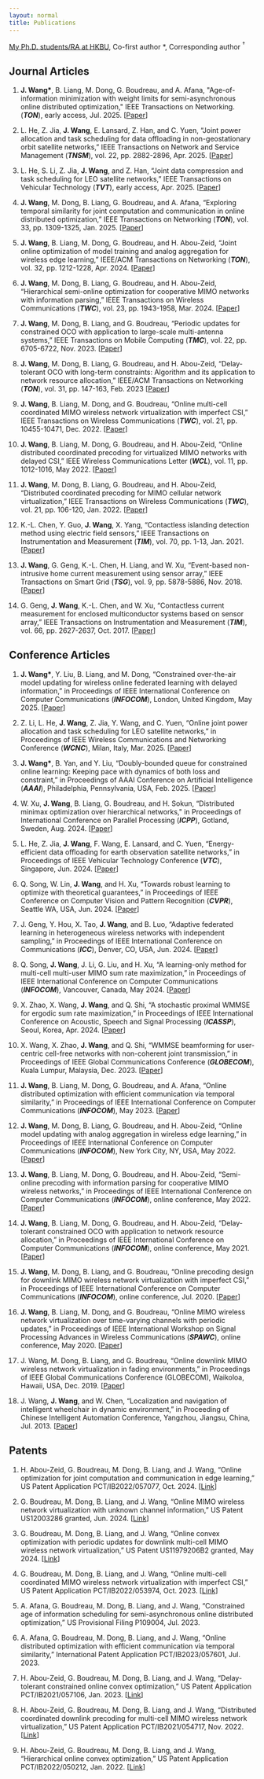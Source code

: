 ```yaml
---
layout: normal
title: Publications
---
```


<u>My Ph.D. students/RA at HKBU</u>, Co-first author \*, Corresponding author $^\dagger$

## Journal Articles
1. **J. Wang\***, B. Liang, M. Dong, G. Boudreau, and A. Afana, "Age-of-information minimization with weight limits for semi-asynchronous online distributed optimization," IEEE Transactions on Networking. (***TON***), early access, Jul. 2025. [[Paper](/assets/publication/Journal/ToN_AIMWeL.pdf)]

2. L. He, Z. Jia, **J. Wang**, E. Lansard, Z. Han, and C. Yuen, “Joint power allocation and task scheduling for data offloading in non-geostationary orbit satellite networks,” IEEE Transactions on Network and Service Management (***TNSM***), vol. 22, pp. 2882-2896, Apr. 2025. [[Paper](/assets/publication/Journal/TNSM_He2025.pdf)]

3. L. He, S. Li, Z. Jia, **J. Wang**, and Z. Han, “Joint data compression and task scheduling for LEO satellite networks,” IEEE Transactions on Vehicular Technology (***TVT***), early access, Apr. 2025. [[Paper](/assets/publication/Journal/TVT_He2025.pdf)]

4. **J. Wang**, M. Dong, B. Liang, G. Boudreau, and A. Afana, “Exploring temporal similarity for joint computation and communication in online distributed optimization,” IEEE Transactions on Networking (***TON***), vol. 33, pp. 1309-1325, Jan. 2025. [[Paper](/assets/publication/Journal/ToN_ODOTS.pdf)]

5. **J. Wang**, B. Liang, M. Dong, G. Boudreau, and H. Abou-Zeid, “Joint online optimization of model training and analog aggregation for wireless edge learning,” IEEE/ACM Transactions on Networking (***TON***), vol. 32, pp. 1212-1228, Apr. 2024. [[Paper](/assets/publication/Journal/ToN_OMUAA.pdf)]

6. **J. Wang**, M. Dong, B. Liang, G. Boudreau, and H. Abou-Zeid, “Hierarchical semi-online optimization for cooperative MIMO networks with information parsing,” IEEE Transactions on Wireless Communications (***TWC***), vol. 23, pp. 1943-1958, Mar. 2024. [[Paper](/assets/publication/Journal/ToWC_HierarchicalSemiOnlineInformationParsing.pdf)]

7. **J. Wang**, M. Dong, B. Liang, and G. Boudreau, “Periodic updates for constrained OCO with application to large-scale multi-antenna systems,” IEEE Transactions on Mobile Computing (***TMC***), vol. 22, pp. 6705-6722, Nov. 2023. [[Paper](/assets/publication/Journal/TMC_PQGA.pdf)]

8. **J. Wang**, M. Dong, B. Liang, G. Boudreau, and H. Abou-Zeid, “Delay-tolerant OCO with long-term constraints: Algorithm and its application to network resource allocation,” IEEE/ACM Transactions on Networking (***TON***), vol. 31, pp. 147-163, Feb. 2023 [[Paper](/assets/publication/Journal/ToN_DTC-OCO.pdf)]

9. **J. Wang**, B. Liang, M. Dong, and G. Boudreau, “Online multi-cell coordinated MIMO wireless network virtualization with imperfect CSI,” IEEE Transactions on Wireless Communications (***TWC***), vol. 21, pp. 10455-10471, Dec. 2022. [[Paper](/assets/publication/Journal/ToWC_OnlineMultiCellWNV.pdf)]

10. **J. Wang**, B. Liang, M. Dong, G. Boudreau, and H. Abou-Zeid, “Online distributed coordinated precoding for virtualized MIMO networks with delayed CSI,” IEEE Wireless Communications Letter (***WCL***), vol. 11, pp. 1012-1016, May 2022. [[Paper](/assets/publication/Journal/WCL_OnlineDistPrecodeVirtualization.pdf)]

11. **J. Wang**, M. Dong, B. Liang, G. Boudreau, and H. Abou-Zeid, “Distributed coordinated precoding for MIMO cellular network virtualization,” IEEE Transactions on Wireless Communications (***TWC***), vol. 21, pp. 106-120, Jan. 2022. [[Paper](/assets/publication/Journal/ToWC_Distributed_WNV.pdf)]

12. K.-L. Chen, Y. Guo, **J. Wang**, X. Yang, “Contactless islanding detection method using electric field sensors,” IEEE Transactions on Instrumentation and Measurement (***TIM***), vol. 70, pp. 1-13, Jan. 2021. [[Paper](/assets/publication/Journal/TIM2021.pdf)]

13. **J. Wang**, G. Geng, K.-L. Chen, H. Liang, and W. Xu, “Event-based non-intrusive home current measurement using sensor array,” IEEE Transactions on Smart Grid (***TSG***), vol. 9, pp. 5878-5886, Nov. 2018. [[Paper](/assets/publication/Journal/TSG2018.pdf)]

14. G. Geng, **J. Wang**, K.-L. Chen, and W. Xu, “Contactless current measurement for enclosed multiconductor systems based on sensor array,” IEEE Transactions on Instrumentation and Measurement (***TIM***), vol. 66, pp. 2627-2637, Oct. 2017. [[Paper](/assets/publication/Journal/TIM2017.pdf)]

## Conference Articles
1. **J. Wang\***, Y. Liu, B. Liang, and M. Dong, “Constrained over-the-air model updating for wireless online federated learning with delayed information,” in Proceedings of IEEE International Conference on Computer Communications (***INFOCOM***), London, United Kingdom, May 2025. [[Paper](/assets/publication/Conference/INFOCOM25_WLLD.pdf)]

2. Z. Li, L. He, **J. Wang**, Z. Jia, Y. Wang, and C. Yuen, “Online joint power allocation and task scheduling for LEO satellite networks,” in Proceedings of IEEE Wireless Communications and Networking Conference (***WCNC***), Milan, Italy, Mar. 2025. [[Paper](/assets/publication/Conference/WCNC2025Li.pdf)]
 
3. **J. Wang\***, B. Yan, and Y. Liu, “Doubly-bounded queue for constrained online learning: Keeping pace with dynamics of both loss and constraint,” in Proceedings of AAAI Conference on Artificial Intelligence (***AAAI***), Philadelphia, Pennsylvania, USA, Feb. 2025. [[Paper](/assets/publication/Conference/AAAI2025.pdf)]

4. W. Xu, **J. Wang**, B. Liang, G. Boudreau, and H. Sokun, “Distributed minimax optimization over hierarchical networks," in Proceedings of International Conference on Parallel Processing (***ICPP***), Gotland, Sweden, Aug. 2024. [[Paper](/assets/publication/Conference/ICPP2024Xu.pdf)]

5. L. He, Z. Jia, **J. Wang**, F. Wang, E. Lansard, and C. Yuen, “Energy-efficient data offloading for earth observation satellite networks,” in Proceedings of IEEE Vehicular Technology Conference (***VTC***), Singapore, Jun. 2024. [[Paper](/assets/publication/Conference/VTC2024He.pdf)]

6. Q. Song, W. Lin, **J. Wang**, and H. Xu, “Towards robust learning to optimize with theoretical guarantees,” in Proceedings of IEEE Conference on Computer Vision and Pattern Recognition (***CVPR***), Seattle WA, USA, Jun. 2024. [[Paper](/assets/publication/Conference/CVPR2024Song.pdf)]

7. J. Geng, Y. Hou, X. Tao, **J. Wang**, and B. Luo, “Adaptive federated learning in heterogeneous wireless networks with independent sampling,” in Proceedings of IEEE International Conference on Communications (***ICC***), Denver, CO, USA, Jun. 2024. [[Paper](/assets/publication/Conference/ICC2024Geng.pdf)]

8. Q. Song, **J. Wang**, J. Li, G. Liu, and H. Xu, “A learning-only method for multi-cell multi-user MIMO sum rate maximization,” in Proceedings of IEEE International Conference on Computer Communications (***INFOCOM***), Vancouver, Canada, May 2024. [[Paper](/assets/publication/Conference/INFOCOM2024Song.pdf)]

9. X. Zhao, X. Wang, **J. Wang**, and Q. Shi, “A stochastic proximal WMMSE for ergodic sum rate maximization,” in Proceedings of IEEE International Conference on Acoustic, Speech and Signal Processing (***ICASSP***), Seoul, Korea, Apr. 2024. [[Paper](/assets/publication/Conference/ICASSP2024Zhao.pdf)]

10. X. Wang, X. Zhao, **J. Wang**, and Q. Shi, “WMMSE beamforming for user-centric cell-free networks with non-coherent joint transmission,” in Proceedings of IEEE Global Communications Conference (***GLOBECOM***), Kuala Lumpur, Malaysia, Dec. 2023. [[Paper](/assets/publication/Conference/Globecom2023Wang.pdf)]

11. **J. Wang**, B. Liang, M. Dong, G. Boudreau, and A. Afana, “Online distributed optimization with efficient communication via temporal similarity,” in Proceedings of IEEE International Conference on Computer Communications (***INFOCOM***), May 2023. [[Paper](/assets/publication/Conference/INFOCOM23_ODOTS.pdf)]

12. **J. Wang**, M. Dong, B. Liang, G. Boudreau, and H. Abou-Zeid, “Online model updating with analog aggregation in wireless edge learning,” in Proceedings of IEEE International Conference on Computer Communications (***INFOCOM***), New York City, NY, USA, May 2022. [[Paper](/assets/publication/Conference/INFOCOM22_OMUAA.pdf)]

13. **J. Wang**, B. Liang, M. Dong, G. Boudreau, and H. Abou-Zeid, “Semi-online precoding with information parsing for cooperative MIMO wireless networks,” in Proceedings of IEEE International Conference on Computer Communications (***INFOCOM***), online conference, May 2022. [[Paper](/assets/publication/Conference/INFOCOM22_SOPIP.pdf)]

14. **J. Wang**, B. Liang, M. Dong, G. Boudreau, and H. Abou-Zeid, “Delay-tolerant constrained OCO with application to network resource allocation,” in Proceedings of IEEE International Conference on Computer Communications (***INFOCOM***), online conference, May 2021. [[Paper](/assets/publication/Conference/INFOCOM21_WLDBA.pdf)]

15. **J. Wang**, M. Dong, B. Liang, and G. Boudreau, “Online precoding design for downlink MIMO wireless network virtualization with imperfect CSI,” in Proceedings of IEEE International Conference on Computer Communications (***INFOCOM***), online conference, Jul. 2020. [[Paper](/assets/publication/Conference/INFOCOM20.pdf)]

16. **J. Wang**, B. Liang, M. Dong, and G. Boudreau, “Online MIMO wireless network virtualization over time-varying channels with periodic updates,” in Proceedings of IEEE International Workshop on Signal Processing Advances in Wireless Communications (***SPAWC***), online conference, May 2020. [[Paper](/assets/publication/Conference/SPAWC2020.pdf)]

17. J. Wang, M. Dong, B. Liang, and G. Boudreau, “Online downlink MIMO wireless network virtualization in fading environments,” in Proceedings of IEEE Global Communications Conference (GLOBECOM), Waikoloa, Hawaii, USA, Dec. 2019. [[Paper](/assets/publication/Conference/Globecom20.pdf)]

18. J. Wang, **J. Wang**, and W. Chen, “Localization and navigation of intelligent wheelchair in dynamic environment,” in Proceeding of Chinese Intelligent Automation Conference, Yangzhou, Jiangsu, China, Jul. 2013. [[Paper](https://link.springer.com/chapter/10.1007/978-3-642-38460-8_7)]


## Patents
1. H. Abou-Zeid, G. Boudreau, M. Dong, B. Liang, and J. Wang, “Online optimization for joint computation and communication in edge learning,” US Patent Application PCT/IB2022/057077, Oct. 2024. [[Link](https://patents.google.com/patent/US20240346327A1/en)]

2. G. Boudreau, M. Dong, B. Liang, and J. Wang, “Online MIMO wireless network virtualization with unknown channel information,” US Patent US12003286 granted, Jun. 2024. [[Link](https://patents.google.com/patent/US20220103210A1/en)]

3. G. Boudreau, M. Dong, B. Liang, and J. Wang, “Online convex optimization with periodic updates for downlink multi-cell MIMO wireless network virtualization,” US Patent US11979206B2 granted, May 2024. [[Link](https://patents.google.com/patent/US20230058926A1/en)]

4. G. Boudreau, M. Dong, B. Liang, and J. Wang, “Online multi-cell coordinated MIMO wireless network virtualization with imperfect CSI,” US Patent Application PCT/IB2022/053974, Oct. 2023.​ [[Link](https://patents.google.com/patent/WO2022229908A1/en)]

5. A. Afana, G. Boudreau, M. Dong, B. Liang, and J. Wang, “Constrained age of information scheduling for semi-asynchronous online distributed optimization,” US Provisional Filing P109004, Jul. 2023.

6. A. Afana, G. Boudreau, M. Dong, B. Liang, and J. Wang, “Online distributed optimization with efficient communication via temporal similarity,” International Patent Application PCT/IB2023/057601, Jul. 2023.

7. H. Abou-Zeid, G. Boudreau, M. Dong, B. Liang, and J. Wang, “Delay-tolerant constrained online convex optimization,” US Patent Application PCT/IB2021/057106, Jan. 2023. [[Link](https://patents.google.com/patent/US20230284154A1/en)]

8. H. Abou-Zeid, G. Boudreau, M. Dong, B. Liang, and J. Wang, “Distributed coordinated downlink precoding for multi-cell MIMO wireless network virtualization,” US Patent Application PCT/IB2021/054717, Nov. 2022. [[Link](https://patents.google.com/patent/WO2021240475A1/en)]

9. H. Abou-Zeid, G. Boudreau, M. Dong, B. Liang, and J. Wang, “Hierarchical online convex optimization,” US Patent Application PCT/IB2022/050212, Jan. 2022. [[Link](https://patents.google.com/patent/US20240119355A1/en)]

​




